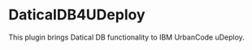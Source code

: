 DaticalDB4UDeploy
=================

This plugin brings Datical DB functionality to IBM UrbanCode uDeploy. 
